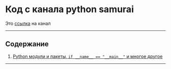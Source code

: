 # Код с канала python samurai

Это [ссылка](https://youtube.com/channel/UCJfpKsFegI5rrNPwzmFYVaw) на канал

---

## Содержание

1. [Python модули и пакеты, `if __name__ == "__main__"` и многое другое](https://www.youtube.com/watch?v=bTjvm7Zz2wU)

---
